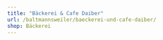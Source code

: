 ```yaml
---
title: "Bäckerei & Cafe Daiber"
url: /baltmannsweiler/baeckerei-und-cafe-daiber/
shop: Bäckerei
---
```

